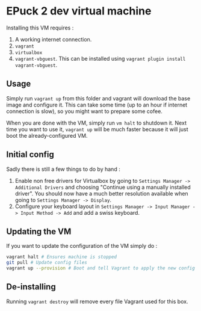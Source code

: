 # EPuck 2 dev virtual machine

Installing this VM requires :

1. A working internet connection.
2. `vagrant`
3. `virtualbox`
4. `vagrant-vbguest`. This can be installed using `vagrant plugin install vagrant-vbguest`.

## Usage
Simply run `vagrant up` from this folder and vagrant will download the base image and configure it.
This can take some time (up to an hour if internet connection is slow), so you might want to prepare some cofee.

When you are done with the VM, simply run `vm halt` to shutdown it.
Next time you want to use it, `vagrant up` will be much faster because it will just boot the already-configured VM.

## Initial config
Sadly there is still a few things to do by hand :

1. Enable non free drivers for Virtualbox by going to `Settings Manager -> Additional Drivers` and choosing "Continue using a manually installed driver". You should now have a much better resolution available when going to `Settings Manager -> Display`.
2. Configure your keyboard layout in `Settings Manager -> Input Manager -> Input Method -> Add` and add a swiss keyboard.

## Updating the VM
If you want to update the configuration of the VM simply do :

```sh
vagrant halt # Ensures machine is stopped
git pull # Update config files
vagrant up --provision # Boot and tell Vagrant to apply the new config
```

## De-installing
Running `vagrant destroy` will remove every file Vagrant used for this box.
